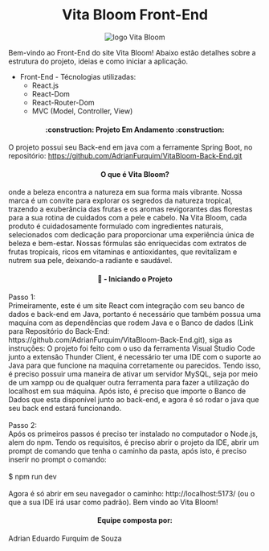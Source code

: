 <h1 align="center"> Vita Bloom Front-End </h1>

<div align="center">

  
![logo Vita Bloom](https://github.com/AdrianFurquim/VitaBloom-Back-End/assets/116688048/0b5a8582-c31e-45bb-93ea-67ed58191def)


</div>


Bem-vindo ao Front-End do site Vita Bloom!
Abaixo estão detalhes sobre a estrutura do projeto, ideias e como iniciar a aplicação.

<ul>
  <li>Front-End - Técnologias utilizadas: 
    <ul>
      <li>React.js</li>
      <li>React-Dom</li>
      <li>React-Router-Dom</li>
      <li>MVC (Model, Controller, View)</li>
    </ul>
  </li>
</ul>

<h4 align="center"> 
    :construction:  Projeto Em Andamento  :construction:
</h4>

O projeto possui seu Back-end em java com a ferramente Spring Boot, no repositório: https://github.com/AdrianFurquim/VitaBloom-Back-End.git

<h4 align="center"> 
    O que é Vita Bloom?
</h4>
onde a beleza encontra a natureza em sua forma mais vibrante. Nossa marca é um convite para explorar os segredos da natureza tropical, trazendo a exuberância 
das frutas e os aromas revigorantes das florestas para a sua rotina de cuidados com a pele e cabelo.
Na Vita Bloom, cada produto é cuidadosamente formulado com ingredientes naturais, selecionados com dedicação para proporcionar uma experiência única de 
beleza e bem-estar. Nossas fórmulas são enriquecidas com extratos de frutas tropicais, ricos em vitaminas e antioxidantes, que revitalizam e nutrem sua 
pele, deixando-a radiante e saudável.

<h4 align="center"> 
    📁 - Iniciando o Projeto
</h4>
Passo 1: </br> 
Primeiramente, este é um site React com integração com seu banco de dados e back-end em Java, portanto é necessário que também possua uma maquina com as dependências que rodem Java e o Banco de dados (Link para Repositório do Back-End: https://github.com/AdrianFurquim/VitaBloom-Back-End.git), siga as instruções:  O projeto foi feito com o uso da ferramenta Visual Studio Code junto a extensão Thunder Client, é necessário ter uma IDE com o suporte ao Java para que funcione na maquina corretamente ou parecidos. Tendo isso, é preciso possuir uma maneira de ativar um servidor MySQL, seja por meio de um xampp ou de qualquer outra ferramenta para fazer a utilização do localhost em sua máquina. Após isto, é preciso que importe o Banco de Dados que esta disponível junto ao back-end, e agora é só rodar o java que seu back end estará funcionando.
</br> </br> 
Passo 2: </br> 
Após os primeiros passos é preciso ter instalado no computador o Node.js, alem do npm. Tendo os requisitos, é preciso abrir o projeto da IDE, abrir um prompt de comando que tenha o caminho da pasta, após isto, é preciso inserir no prompt o comando: 
 </br>  </br> 
$ npm run dev
 </br>  </br> 
Agora é só abrir em seu navegador o caminho: http://localhost:5173/ (ou o que a sua IDE irá usar como padrão). Bem vindo ao Vita Bloom!

<h4 align="center"> 
    Equipe composta por:
</h4>
Adrian Eduardo Furquim de Souza



